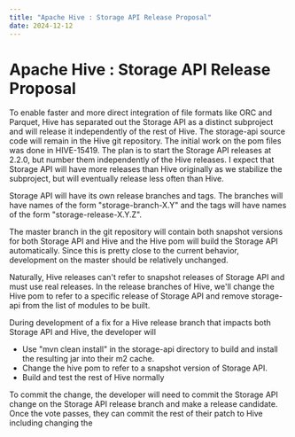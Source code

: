 ```yaml
---
title: "Apache Hive : Storage API Release Proposal"
date: 2024-12-12
---
```










# Apache Hive : Storage API Release Proposal






To enable faster and more direct integration of file formats like ORC and Parquet, Hive has separated out the Storage API as a distinct subproject and will release it independently of the rest of Hive. The storage-api source code will remain in the Hive git repository. The initial work on the pom files was done in HIVE-15419. The plan is to start the Storage API releases at 2.2.0, but number them independently of the Hive releases. I expect that Storage API will have more releases than Hive originally as we stabilize the subproject, but will eventually release less often than Hive.

Storage API will have its own release branches and tags. The branches will have names of the form "storage-branch-X.Y" and the tags will have names of the form "storage-release-X.Y.Z".

The master branch in the git repository will contain both snapshot versions for both Storage API and Hive and the Hive pom will build the Storage API automatically. Since this is pretty close to the current behavior, development on the master should be relatively unchanged.

Naturally, Hive releases can't refer to snapshot releases of Storage API and must use real releases. In the release branches of Hive, we'll change the Hive pom to refer to a specific release of Storage API and remove storage-api from the list of modules to be built.

During development of a fix for a Hive release branch that impacts both Storage API and Hive, the developer will

* Use "mvn clean install" in the storage-api directory to build and install the resulting jar into their m2 cache.
* Change the hive pom to refer to a snapshot version of Storage API.
* Build and test the rest of Hive normally

To commit the change, the developer will need to commit the Storage API change on the Storage API release branch and make a release candidate. Once the vote passes, they can commit the rest of their patch to Hive including changing the

 



 

 

